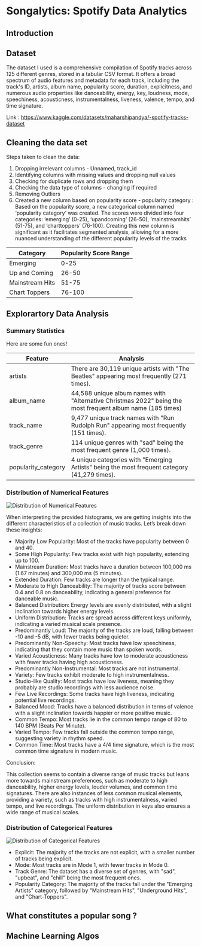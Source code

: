 # Songalytics: Spotify Data Analytics

## Introduction

## Dataset

The dataset I used is a comprehensive compilation of Spotify tracks across 125 different genres, stored in a tabular CSV format. It offers a broad spectrum of audio features and metadata for each track, including the track's ID, artists, album name, popularity score, duration, explicitness, and numerous audio properties like danceability, energy, key, loudness, mode, speechiness, acousticness, instrumentalness, liveness, valence, tempo, and time signature.

Link : https://www.kaggle.com/datasets/maharshipandya/-spotify-tracks-dataset

## Cleaning the data set

Steps taken to clean the data:
1. Dropping irrelevant columns - Unnamed, track_id
2. Identifying columns with missing values and dropping null values
3. Checking for duplicate rows and dropping them
4. Checking the data type of columns - changing if required
5. Removing Outliers
6. Created a new column based  on popularity score - popularity category : Based on the popularity score, a new categorical column named ‘popularity category’ was created. The scores were divided into four categories: ‘emerging’ (0-25), ‘upandcoming’ (26-50), ‘mainstreamhits’ (51-75), and ‘charttoppers’ (76-100). Creating this new column is significant as it facilitates segmented analysis, allowing for a more nuanced understanding of the different popularity levels of the tracks

| Category  | Popularity Score Range |
| ------------- | ------------- |
| Emerging | 0-25 |
| Up and Coming  | 26-50  |
| Mainstream Hits  | 51-75 |
| Chart Toppers  | 76-100  |


## Explorartory Data Analysis

### Summary Statistics

Here are some fun ones!

| Feature | Analysis |
| ------------- | ------------- |
| artists  | There are 30,119 unique artists with "The Beatles" appearing most frequently (271 times).  |
| album_name  | 44,588 unique album names with "Alternative Christmas 2022" being the most frequent album name (185 times)  |
| track_name  | 9,477 unique track names with "Run Rudolph Run" appearing most frequently (151 times).  |
| track_genre  | 114 unique genres with "sad" being the most frequent genre (1,000 times).  |
| popularity_category  | 4 unique categories with "Emerging Artists" being the most frequent category (41,279 times). |

### Distribution of Numerical Features

![Distribution of Numerical Features](https://github.com/adiimated/Songalytics-Spotify-Data-Analysis/blob/main/images/distribution.png)

When interpreting the provided histograms, we are getting insights into the different characteristics of a collection of music tracks. Let’s break down these insights:

* Majority Low Popularity: Most of the tracks have popularity between 0 and 40.
* Some High Popularity: Few tracks exist with high popularity, extending up to 100.
* Mainstream Duration: Most tracks have a duration between 100,000 ms (1.67 minutes) and 300,000 ms (5 minutes).
* Extended Duration: Few tracks are longer than the typical range.
* Moderate to High Danceability: The majority of tracks score between 0.4 and 0.8 on danceability, indicating a general preference for danceable music.
* Balanced Distribution: Energy levels are evenly distributed, with a slight inclination towards higher energy levels.
* Uniform Distribution: Tracks are spread across different keys uniformly, indicating a varied musical scale presence.
* Predominantly Loud: The majority of the tracks are loud, falling between -10 and -5 dB, with fewer tracks being quieter.
* Predominantly Non-Speechy: Most tracks have low speechiness, indicating that they contain more music than spoken words.
* Varied Acousticness: Many tracks have low to moderate acousticness with fewer tracks having high acousticness.
* Predominantly Non-Instrumental: Most tracks are not instrumental.
* Variety: Few tracks exhibit moderate to high instrumentalness.
* Studio-like Quality: Most tracks have low liveness, meaning they probably are studio recordings with less audience noise.
* Few Live Recordings: Some tracks have high liveness, indicating potential live recordings.
* Balanced Mood: Tracks have a balanced distribution in terms of valence with a slight inclination towards happier or more positive music.
* Common Tempo: Most tracks lie in the common tempo range of 80 to 140 BPM (Beats Per Minute).
* Varied Tempo: Few tracks fall outside the common tempo range, suggesting variety in rhythm speed.
* Common Time: Most tracks have a 4/4 time signature, which is the most common time signature in modern music.

Conclusion:

This collection seems to contain a diverse range of music tracks but leans more towards mainstream preferences, such as moderate to high danceability, higher energy levels, louder volumes, and common time signatures. There are also instances of less common musical elements, providing a variety, such as tracks with high instrumentalness, varied tempo, and live recordings. The uniform distribution in keys also ensures a wide range of musical scales.

### Distribution of Categorical Features

![Distribution of Categorical Features](https://github.com/adiimated/Songalytics-Spotify-Data-Analysis/blob/main/images/Cat%20features.png)

* Explicit: The majority of the tracks are not explicit, with a smaller number of tracks being explicit.
* Mode: Most tracks are in Mode 1, with fewer tracks in Mode 0.
* Track Genre: The dataset has a diverse set of genres, with "sad", "upbeat", and "chill" being the most frequent ones.
* Popularity Category: The majority of the tracks fall under the "Emerging Artists" category, followed by "Mainstream Hits", "Underground Hits", and "Chart-Toppers".


## What constitutes a popular song ?

## Machine Learning Algos
